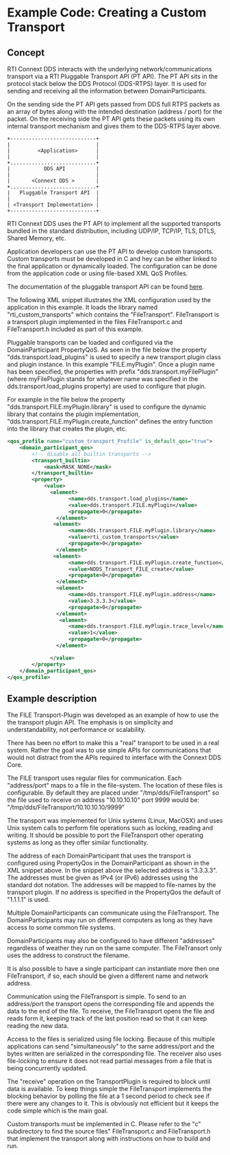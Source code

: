 # Example Code: Creating a Custom Transport

## Concept

RTI Connext DDS interacts with the underlying network/communications transport
via a RTI Pluggable Transport API (PT API). The PT API sits in the protocol
stack below the DDS Protocol (DDS-RTPS) layer. It is used for sending and
receiving all the information between DomainParticipants.

On the sending side the PT API gets passed from DDS full RTPS packets as an
array of bytes along with the intended destination (address / port) for the
packet. On the receiving side the PT API gets these packets using its own
internal transport mechanism and gives them to the DDS-RTPS layer above.

```plaintext
+----------------------------+
|                            |
|         <Application>      |
|                            |
+............................+
|           DDS API          |
|                            |
|       <Connext DDS >       |
+............................+
|   Pluggable Transport API  |
|                            |
| <Transport Implementation> |
+----------------------------+
```

RTI Connext DDS uses the PT API to implement all the supported transports
bundled in the standard distribution, including UDP/IP, TCP/IP, TLS, DTLS,
Shared Memory, etc.

Application developers can use the PT API to develop custom transports. Custom
transports must be developed in C and hey can be either linked to the final
application or dynamically loaded. The configuration can be done from the
application code or using file-based XML QoS Profiles.

The documentation of the pluggable transport API can be found
[here](http://community.rti.com/rti-doc/500/RTI_Transport_Plugin_5.0.0/doc/html/index.html).

The following XML snippet illustrates the XML configuration used by the
application in this example. It loads the library named "rti_custom_transports"
which contains the "FileTransport". FileTransport is a transport plugin
implemented in the files FileTransport.c and FileTransport.h included as part of
this example.

Pluggable transports can be loaded and configured via the DomainParticipant
PropertyQoS. As seen in the file below the property "dds.transport.load_plugins"
is used to specify a new transport plugin class and plugin instance. In this
example "FILE.myPlugin". Once a plugin name has been specified, the properties
with prefix "dds.transport.myFilePlugin" (where myFilePlugin stands for whatever
name was specified in the dds.transport.load_plugins property) are used to
configure that plugin.

For example in the file below the property "dds.transport.FILE.myPlugin.library"
is used to configure the dynamic library that contains the plugin
implementation, "dds.transport.FILE.myPlugin.create_function" defines the entry
function into the library that creates the plugin, etc.

```xml
<qos_profile name="custom_transport_Profile" is_default_qos="true">
    <domain_participant_qos>
        <!-- disable all builtin transports -->
        <transport_builtin>
            <mask>MASK_NONE</mask>
        </transport_builtin>
        <property>
            <value>
              <element>
                    <name>dds.transport.load_plugins</name>
                    <value>dds.transport.FILE.myPlugin</value>
                    <propagate>0</propagate>
                </element>
               <element>
                    <name>dds.transport.FILE.myPlugin.library</name>
                    <value>rti_custom_transports</value>
                    <propagate>0</propagate>
                </element>
               <element>
                    <name>dds.transport.FILE.myPlugin.create_function</name>
                    <value>NDDS_Transport_FILE_create</value>
                    <propagate>0</propagate>
                </element>
                <element>
                    <name>dds.transport.FILE.myPlugin.address</name>
                    <value>3.3.3.3</value>
                    <propagate>0</propagate>
                </element>
                 <element>
                    <name>dds.transport.FILE.myPlugin.trace_level</name>
                    <value>1</value>
                    <propagate>0</propagate>
                </element>

              </value>
        </property>
    </domain_participant_qos>
</qos_profile>
```

## Example description

The FILE Transport-Plugin was developed as an example of how to use the the
transport plugin API.  The emphasis is on simplicity and understandability, not
performance or scalability.

There has been no effort to make this a "real" transport to be used in a real
system. Rather the goal was to use simple APIs for communications that would not
distract from the APIs required to interface with the Connext DDS Core.

The FILE transport uses regular files for communication. Each "address/port"
maps to a file in the file-system. The location of these files is configurable.
By default they are placed under "/tmp/dds/FileTransport"  so the file used to
receive on address "10.10.10.10" port 9999 would be:
"/tmp/dds/FileTransport/10.10.10.10/9999"

The transport was implemented for Unix systems (Linux, MacOSX) and uses Unix
system calls to perform file operations such as locking, reading and writing. It
should be possible to port the FileTransport other operating systems as long as
they offer similar functionality.

The address of each DomainParticipant that uses the transport is configured
using PropertyQos in the DomainParticipant as shown in the XML snippet above. In
the snippet above the selected address is "3.3.3.3". The addresses must be given
as IPv4 (or IPv6) addresses using the standard dot notation. The addresses will
be mapped to file-names by the transport plugin. If no address is specified in
the PropertyQos the default of "1.1.1.1" is used.

Multiple DomainParticipants can communicate using the FileTransport. The
DomainParticipants may run on different computers as long as they have access to
some common file systems.

DomainParticipants may also be configured to have different "addresses"
regardless of weather they run on the same computer. The FileTransort only uses
the address to construct the filename.

It is also possible to have a single participant can instantiate more then one
FileTransport, if so, each should be given a different name and network address.

Communication using the FileTransport is simple. To send to an address/port the
transport opens the corresponding file and appends the data to the end of the
file. To receive, the FileTransport opens the file and reads form it, keeping
track of the last position read so that it can keep reading the new data.

Access to the files is serialized using file locking. Because of this multiple
applications can send "simultaneously" to the same address/port and the bytes
written are serialized in the corresponding file. The receiver also uses
file-locking to ensure it does not read partial messages from a file that is
being concurrently updated.

The "receive" operation on the TransportPlugin is required to block until data
is available. To keep things simple the FileTransport implements the blocking
behavior by polling the file at a 1 second period to check see if there were any
changes to it. This is obviously not efficient but it keeps the code simple
which is the main goal.

Custom transports must be implemented in C. Please refer to the "c" subdirectory
to find the source files" FileTransport.c and FileTransport.h that implement the
transport along with instructions on how to build and run.
